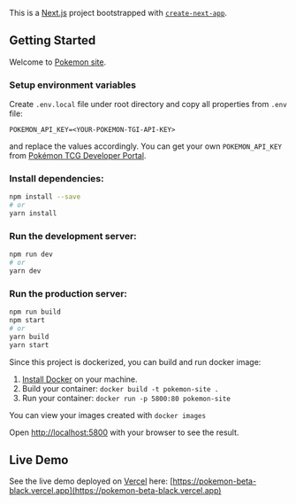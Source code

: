 This is a [Next.js](https://nextjs.org/) project bootstrapped with [`create-next-app`](https://github.com/vercel/next.js/tree/canary/packages/create-next-app).

## Getting Started
Welcome to [Pokemon site](https://pokemon-beta-black.vercel.app).

### Setup environment variables
Create `.env.local` file under root directory and copy all properties from `.env` file:<br />
```
POKEMON_API_KEY=<YOUR-POKEMON-TGI-API-KEY>
```
and replace the values accordingly. You can get your own `POKEMON_API_KEY` from [Pokémon TCG Developer Portal](https://dev.pokemontcg.io/).

### Install dependencies:

```bash
npm install --save
# or
yarn install
```

### Run the development server:

```bash
npm run dev
# or
yarn dev
```

### Run the production server:

```bash
npm run build
npm start
# or
yarn build
yarn start
```
Since this project is dockerized, you can build and run docker image:
1. [Install Docker](https://docs.docker.com/get-docker/) on your machine.
1. Build your container: `docker build -t pokemon-site .`
1. Run your container: `docker run -p 5800:80 pokemon-site`

You can view your images created with `docker images`


Open [http://localhost:5800](http://localhost:5800) with your browser to see the result.

## Live Demo

See the live demo deployed on [Vercel](https://vercel.com/new?utm_medium=default-template&filter=next.js&utm_source=create-next-app&utm_campaign=create-next-app-readme) here: [https://pokemon-beta-black.vercel.app](https://pokemon-beta-black.vercel.app)
